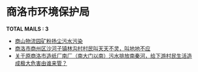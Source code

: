 # 商洛市环境保护局

__TOTAL MAILS : 3__
- [商山物流园矿粉扬尘污水污染](../../category/letters/4331.md)
- [商洛市商州区沙河子镇林沟村村民叫天天不灵，叫地地不应](../../category/letters/3172.md)
- [关于原商洛市造纸厂南厂（南大门以南）污水排放南秦河，给下游村民生活造成极大危害由谁来管？](../../category/letters/2681.md)
